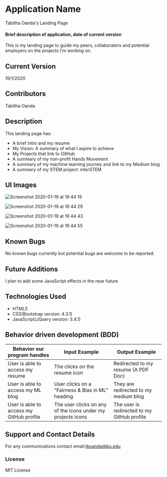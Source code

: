 # Application Name
Tabitha Oanda's Landing Page

#### Brief description of application, date of current version
This is my landing page to guide my peers, collaborators and potential employers on the projects I'm working on.

## Current Version
19/1/2020

## Contributors
Tabitha Oanda

## Description

This landing page has:
- A brief intro and my resume
- My Vision: A summary of what I aspire to achieve
- My Projects that link to GitHub
- A summary of my non-profit Hands Movement
- A summary of my machine learning journey and link to my Medium blog
- A summary of my STEM project: interSTEM

## UI Images
![Screenshot 2020-01-19 at 19 44 19](https://user-images.githubusercontent.com/50864401/72691577-0ba0c580-3aec-11ea-9452-b39ab1eac37f.png)

![Screenshot 2020-01-19 at 19 44 29](https://user-images.githubusercontent.com/50864401/72691599-34c15600-3aec-11ea-9130-6fb9bf9318f2.png)

![Screenshot 2020-01-19 at 19 44 43](https://user-images.githubusercontent.com/50864401/72691611-47d42600-3aec-11ea-96cf-74093bbb0c78.png)

![Screenshot 2020-01-19 at 19 44 55](https://user-images.githubusercontent.com/50864401/72691625-6df9c600-3aec-11ea-9107-6bb9cd880835.png)
## Known Bugs

No known bugs currently but potential bugs are welcome to be reported.

## Future Additions

I plan to add some JavaScript effects in the near future

## Technologies Used

-   HTML5
-   CSS(Bootstrap version: 4.3.1)
-   JavaScript(JQuery version: 3.4.1)

## Behavior driven development (BDD)
 Behavior our program handles  | Input Example | Output Example |
 | ----------------------------- | ------------- | -------------  |
 | User is able to access my resume | The clicks on the resume icon| Redirected to my resume (A PDF Doc)|
 | User is able to access my ML blog |User clicks on a "Fairness & Bias in ML" heading | They are redirected to my medium blog |
 | User is able to access my GitHub profile | The user clicks on any of the icons under my projects icons | The user is redirected to my GitHub profile|

## Support and Contact Details

For any communications contact
email:tkoanda@bu.edu


### License

MIT License


